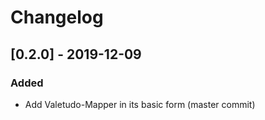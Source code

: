 # Changelog

## [0.2.0] - 2019-12-09

### Added
* Add Valetudo-Mapper in its basic form (master commit)
